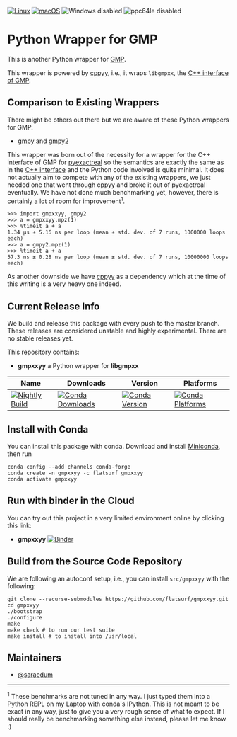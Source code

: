 [![Linux](https://dev.azure.com/flatsurf/conda/_apis/build/status/flatsurf.gmpxxyy?branchName=master&jobName=linux&configuration=linux%20linux_build_flavour)](https://dev.azure.com/flatsurf/conda/_build/latest?definitionId=&branchName=master)
[![macOS](https://dev.azure.com/flatsurf/conda/_apis/build/status/flatsurf.gmpxxyy?branchName=master&jobName=osx&configuration=osx%20osx_build_flavour)](https://dev.azure.com/flatsurf/conda/_build/latest?definitionId=&branchName=master)
![Windows disabled](https://img.shields.io/badge/Windows-disabled-lightgrey.svg)
![ppc64le disabled](https://img.shields.io/badge/ppc64le-disabled-lightgrey.svg)

# Python Wrapper for GMP

This is another Python wrapper for [GMP](https://gmplib.org/).

This wrapper is powered by [cppyy](https://cppyy.readthedocs.io/), i.e., it wraps `libgmpxx`, the [C++ interface of GMP](https://gmplib.org/manual/C_002b_002b-Class-Interface.html#C_002b_002b-Class-Interface).

## Comparison to Existing Wrappers

There might be others out there but we are aware of these Python wrappers for GMP.

* [gmpy](https://pypi.org/project/gmpy/) and [gmpy2](https://github.com/aleaxit/gmpy)

This wrapper was born out of the necessity for a wrapper for the C++ interface of GMP for [pyexactreal](https://github.com/flatsurf/exact-real) so the semantics are exactly the same as in the [C++ interface](https://gmplib.org/manual/C_002b_002b-Class-Interface.html#C_002b_002b-Class-Interface) and the Python code involved is quite minimal. It does not actually aim to compete with any of the existing wrappers, we just needed one that went through cppyy and broke it out of pyexactreal eventually. We have not done much benchmarking yet, however, there is certainly a lot of room for improvement<sup>1</sup>.

```
>>> import gmpxxyy, gmpy2
>>> a = gmpxxyy.mpz(1)
>>> %timeit a + a
1.34 µs ± 5.16 ns per loop (mean ± std. dev. of 7 runs, 1000000 loops each)
>>> a = gmpy2.mpz(1)
>>> %timeit a + a
57.3 ns ± 0.28 ns per loop (mean ± std. dev. of 7 runs, 10000000 loops each)
```

As another downside we have [cppyy](https://cppyy.readthedocs.io/) as a dependency which at the time of this writing is a very heavy one indeed.

## Current Release Info

We build and release this package with every push to the master branch. These releases are considered unstable and highly
experimental. There are no stable releases yet.

This repository contains:

* **gmpxxyy** a Python wrapper for **libgmpxx**

| Name | Downloads | Version | Platforms |
| --- | --- | --- | --- |
| [![Nightly Build](https://img.shields.io/badge/recipe-gmpxxyy-green.svg)](https://anaconda.org/flatsurf/gmpxxyy) | [![Conda Downloads](https://img.shields.io/conda/dn/flatsurf/gmpxxyy.svg)](https://anaconda.org/flatsurf/gmpxxyy) | [![Conda Version](https://img.shields.io/conda/vn/flatsurf/gmpxxyy.svg)](https://anaconda.org/flatsurf/gmpxxyy) | [![Conda Platforms](https://img.shields.io/conda/pn/flatsurf/gmpxxyy.svg)](https://anaconda.org/flatsurf/gmpxxyy) |

## Install with Conda

You can install this package with conda. Download and install [Miniconda](https://conda.io/miniconda.html), then run

```
conda config --add channels conda-forge
conda create -n gmpxxyy -c flatsurf gmpxxyy
conda activate gmpxxyy
```

## Run with binder in the Cloud

You can try out this project in a very limited environment online by clicking this link:

* **gmpxxyy** [![Binder](https://mybinder.org/badge_logo.svg)](https://mybinder.org/v2/gh/flatsurf/exact-real/master?filepath=binder%2FSample.gmpxxyy.ipynb)

## Build from the Source Code Repository

We are following an autoconf setup, i.e., you can install `src/gmpxxyy` with
the following:

```
git clone --recurse-submodules https://github.com/flatsurf/gmpxxyy.git
cd gmpxxyy
./bootstrap
./configure
make
make check # to run our test suite
make install # to install into /usr/local
```

## Maintainers

* [@saraedum](https://github.com/saraedum)

---

<sup>1</sup> These benchmarks are not tuned in any way. I just typed them into a Python REPL on my Laptop with conda's IPython. This is not meant to be exact in any way, just to give you a very rough sense of what to expect. If I should really be benchmarking something else instead, please let me know :)
